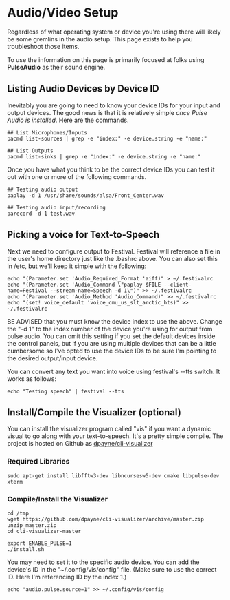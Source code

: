 # Audio/Video Setup

Regardless of what operating system or device you're using there will likely be some gremlins in the audio setup.  This page exists to help you troubleshoot those items.

To use the information on this page is primarily focused at folks using __PulseAudio__ as their sound engine.

## Listing Audio Devices by Device ID
Inevitably you are going to need to know your device IDs for your input and output devices.  The good news is that it is relatively simple _once Pulse Audio is installed_.  Here are the commands.
```
## List Microphones/Inputs
pacmd list-sources | grep -e "index:" -e device.string -e "name:" 

## List Outputs
pacmd list-sinks | grep -e "index:" -e device.string -e "name:"
```
Once you have what you think to be the correct device IDs you can test it out with one or more of the following commands.
```
## Testing audio output
paplay -d 1 /usr/share/sounds/alsa/Front_Center.wav

## Testing audio input/recording
parecord -d 1 test.wav
```

## Picking a voice for Text-to-Speech
Next we need to configure output to Festival.  Festival will reference a file in the user's home directory just like the .bashrc above.  You can also set this in /etc, but we'll keep it simple with the following:
```
echo "(Parameter.set 'Audio_Required_Format 'aiff)" > ~/.festivalrc
echo "(Parameter.set 'Audio_Command \"paplay $FILE --client-name=Festival --stream-name=Speech -d 1\")" >> ~/.festivalrc
echo "(Parameter.set 'Audio_Method 'Audio_Command)" >> ~/.festivalrc
echo "(set! voice_default 'voice_cmu_us_slt_arctic_hts)" >> ~/.festivalrc
```
BE ADVISED that you must know the device index to use the above.  Change the "-d 1" to the index number of the device you're using for output from pulse audio.  You can omit this setting if you set the default devices inside the control panels, but if you are using multiple devices that can be a little cumbersome so I've opted to use the device IDs to be sure I'm pointing to the desired output/input device.  

You can convert any text you want into voice using festival's --tts switch.  It works as follows:
```
echo "Testing speech" | festival --tts
```

## Install/Compile the Visualizer (optional)
You can install the visualizer program called "vis" if you want a dynamic visual to go along with your text-to-speech.  It's a pretty simple compile.  The project is hosted on Github as [dpayne/cli-visualizer](https://github.com/dpayne/cli-visualizer)

### Required Libraries
```
sudo apt-get install libfftw3-dev libncursesw5-dev cmake libpulse-dev xterm
```

### Compile/Install the Visualizer
```
cd /tmp
wget https://github.com/dpayne/cli-visualizer/archive/master.zip
unzip master.zip
cd cli-visualizer-master

export ENABLE_PULSE=1
./install.sh
```

You may need to set it to the specific audio device.  You can add the device's ID in the "~/.config/vis/config" file.  (Make sure to use the correct ID.  Here I'm referencing ID by the index 1.)
```
echo "audio.pulse.source=1" >> ~/.config/vis/config
```
